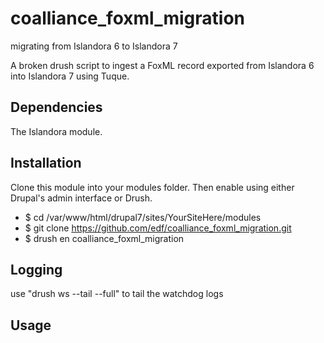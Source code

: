 coalliance_foxml_migration
==========================

migrating from Islandora 6 to Islandora 7


A broken drush script to ingest a FoxML record exported from Islandora 6 into Islandora 7 using Tuque.

Dependencies
------------
The Islandora module.

Installation
------------
Clone this module into your modules folder.  Then enable using either Drupal's admin interface or Drush.

* $ cd /var/www/html/drupal7/sites/YourSiteHere/modules
* $ git clone https://github.com/edf/coalliance_foxml_migration.git
* $ drush en coalliance_foxml_migration

Logging
-------
use "drush ws --tail --full" to tail the watchdog logs

Usage
----
